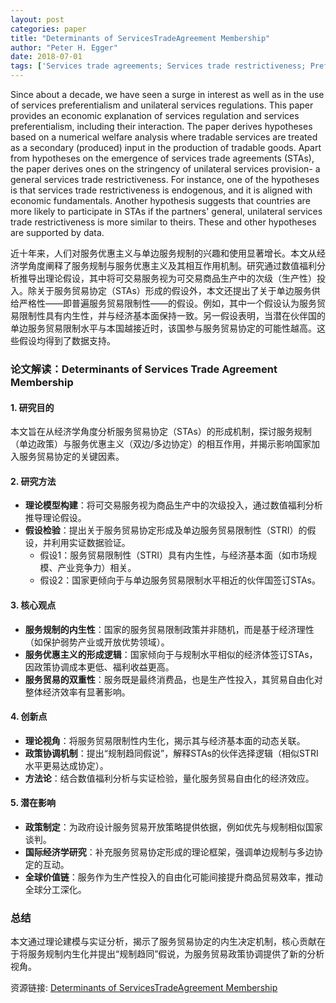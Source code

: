 ```yaml
---
layout: post
categories: paper
title: "Determinants of ServicesTradeAgreement Membership"
author: "Peter H. Egger"
date: 2018-07-01
tags: ['Services trade agreements; Services trade restrictiveness; Preferential trade liberalization; Services trade; Economic determinants of trade liberalization']
---
```


Since about a decade, we have seen a surge in interest as well as in the use of services preferentialism and unilateral services regulations. This paper provides an economic explanation of services regulation and services preferentialism, including their interaction. The paper derives hypotheses based on a numerical welfare analysis where tradable services are treated as a secondary (produced) input in the production of tradable goods. Apart from hypotheses on the emergence of services trade agreements (STAs), the paper derives ones on the stringency of unilateral services provision- a general services trade restrictiveness. For instance, one of the hypotheses is that services trade restrictiveness is endogenous, and it is aligned with economic fundamentals. Another hypothesis suggests that countries are more likely to participate in STAs if the partners' general, unilateral services trade restrictiveness is more similar to theirs. These and other hypotheses are supported by data.

近十年来，人们对服务优惠主义与单边服务规制的兴趣和使用显著增长。本文从经济学角度阐释了服务规制与服务优惠主义及其相互作用机制。研究通过数值福利分析推导出理论假设，其中将可交易服务视为可交易商品生产中的次级（生产性）投入。除关于服务贸易协定（STAs）形成的假设外，本文还提出了关于单边服务供给严格性——即普遍服务贸易限制性——的假设。例如，其中一个假设认为服务贸易限制性具有内生性，并与经济基本面保持一致。另一假设表明，当潜在伙伴国的单边服务贸易限制水平与本国越接近时，该国参与服务贸易协定的可能性越高。这些假设均得到了数据支持。

### **论文解读：Determinants of Services Trade Agreement Membership**  

#### **1. 研究目的**  
本文旨在从经济学角度分析服务贸易协定（STAs）的形成机制，探讨服务规制（单边政策）与服务优惠主义（双边/多边协定）的相互作用，并揭示影响国家加入服务贸易协定的关键因素。  

#### **2. 研究方法**  
- **理论模型构建**：将可交易服务视为商品生产中的次级投入，通过数值福利分析推导理论假设。  
- **假设检验**：提出关于服务贸易协定形成及单边服务贸易限制性（STRI）的假设，并利用实证数据验证。  
  - 假设1：服务贸易限制性（STRI）具有内生性，与经济基本面（如市场规模、产业竞争力）相关。  
  - 假设2：国家更倾向于与单边服务贸易限制水平相近的伙伴国签订STAs。  

#### **3. 核心观点**  
- **服务规制的内生性**：国家的服务贸易限制政策并非随机，而是基于经济理性（如保护弱势产业或开放优势领域）。  
- **服务优惠主义的形成逻辑**：国家倾向于与规制水平相似的经济体签订STAs，因政策协调成本更低、福利收益更高。  
- **服务贸易的双重性**：服务既是最终消费品，也是生产性投入，其贸易自由化对整体经济效率有显著影响。  

#### **4. 创新点**  
- **理论视角**：将服务贸易限制性内生化，揭示其与经济基本面的动态关联。  
- **政策协调机制**：提出“规制趋同假说”，解释STAs的伙伴选择逻辑（相似STRI水平更易达成协定）。  
- **方法论**：结合数值福利分析与实证检验，量化服务贸易自由化的经济效应。  

#### **5. 潜在影响**  
- **政策制定**：为政府设计服务贸易开放策略提供依据，例如优先与规制相似国家谈判。  
- **国际经济学研究**：补充服务贸易协定形成的理论框架，强调单边规制与多边协定的互动。  
- **全球价值链**：服务作为生产性投入的自由化可能间接提升商品贸易效率，推动全球分工深化。  

### **总结**  
本文通过理论建模与实证分析，揭示了服务贸易协定的内生决定机制，核心贡献在于将服务规制内生化并提出“规制趋同”假说，为服务贸易政策协调提供了新的分析视角。

资源链接: [Determinants of ServicesTradeAgreement Membership](https://papers.ssrn.com/sol3/papers.cfm?abstract_id=3195814)
